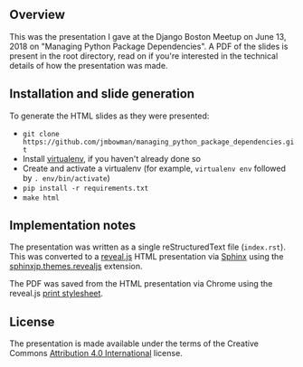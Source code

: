 ## Overview

This was the presentation I gave at the Django Boston Meetup on June 13, 2018
on "Managing Python Package Dependencies".  A PDF of the slides is present in
the root directory, read on if you're interested in the technical details of
how the presentation was made.

## Installation and slide generation

To generate the HTML slides as they were presented:

* `git clone https://github.com/jmbowman/managing_python_package_dependencies.git`
* Install [virtualenv](https://virtualenv.pypa.io/en/stable/), if you haven't
  already done so
* Create and activate a virtualenv (for example, `virtualenv env` followed by
  `. env/bin/activate`)
* `pip install -r requirements.txt`
* `make html`

## Implementation notes

The presentation was written as a single reStructuredText file (`index.rst`).
This was converted to a [reveal.js](https://github.com/hakimel/reveal.js/)
HTML presentation via [Sphinx](http://www.sphinx-doc.org/en/stable/) using the
[sphinxjp.themes.revealjs](https://github.com/tell-k/sphinxjp.themes.revealjs)
extension.

The PDF was saved from the HTML presentation via Chrome using the reveal.js
[print stylesheet](https://github.com/hakimel/reveal.js#pdf-export).

## License

The presentation is made available under the terms of the Creative Commons
[Attribution 4.0 International](https://creativecommons.org/licenses/by/4.0/)
license.
